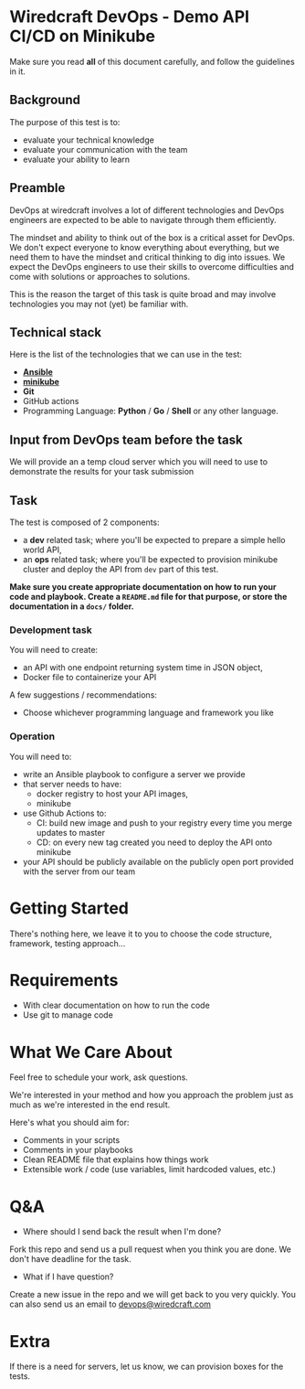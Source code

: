 # Wiredcraft DevOps - Demo API CI/CD on Minikube

Make sure you read **all** of this document carefully, and follow the guidelines in it.

## Background

The purpose of this test is to:

- evaluate your technical knowledge
- evaluate your communication with the team
- evaluate your ability to learn

## Preamble

DevOps at wiredcraft involves a lot of different technologies and DevOps engineers are expected to be able to navigate through them efficiently.

The mindset and ability to think out of the box is a critical asset for DevOps. We don't expect everyone to know everything about everything, but we need them to have the mindset and critical thinking to dig into issues. We expect the DevOps engineers to use their skills to overcome difficulties and come with solutions or approaches to solutions.

This is the reason the target of this task is quite broad and may involve technologies you may not (yet) be familiar with.

## Technical stack

Here is the list of the technologies that we can use in the test:

- [**Ansible**](https://www.ansible.com/)
- [**minikube**](https://kubernetes.io/docs/tasks/tools/#minikube)
- **Git**
- GitHub actions
- Programming Language: **Python** / **Go** / **Shell** or any other language.

## Input from DevOps team before the task

We will provide an a temp cloud server which you will need to use to demonstrate the results for your task submission

## Task

The test is composed of 2 components:
- a **dev** related task; where you'll be expected to prepare a simple hello world API,
- an **ops** related task; where you'll be expected to provision minikube cluster and deploy the API from `dev` part of this test.

**Make sure you create appropriate documentation on how to run your code and playbook. Create a `README.md` file for that purpose, or store the documentation in a `docs/` folder.**

### Development task

You will need to create:
- an API with one endpoint returning system time in JSON object,
- Docker file to containerize your API

A few suggestions / recommendations:

- Choose whichever programming language and framework you like

### Operation

You will need to:
- write an Ansible playbook to configure a server we provide
- that server needs to have:
    - docker registry to host your API images,
    - minikube
- use Github Actions to:
    - CI: build new image and push to your registry every time you merge updates to master
    - CD: on every new tag created you need to deploy the API onto minikube
- your API should be publicly available on the publicly open port provided with the server from our team   


# Getting Started

There's nothing here, we leave it to you to choose the code structure, framework, testing approach...

# Requirements

- With clear documentation on how to run the code
- Use git to manage code

# What We Care About

Feel free to schedule your work, ask questions.

We're interested in your method and how you approach the problem just as much as we're interested in the end result.

Here's what you should aim for:

- Comments in your scripts
- Comments in your playbooks
- Clean README file that explains how things work
- Extensible work / code (use variables, limit hardcoded values, etc.)

# Q&A

- Where should I send back the result when I'm done?

Fork this repo and send us a pull request when you think you are done. We don't have deadline for the task.

- What if I have question?

Create a new issue in the repo and we will get back to you very quickly. You can also send us an email to devops@wiredcraft.com 

# Extra

If there is a need for servers, let us know, we can provision boxes for the tests.
